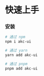 # 快速上手

### 安装

```bash
# 通过 npm
npm i akc-ui

# 通过 yarn
yarn add akc-ui

# 通过 pnpm
pnpm add akc-ui
```
